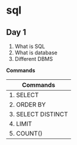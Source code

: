 # sql

## Day 1

1. What is SQL
2. What is database
3. Different DBMS

**Commands**

| Commands           |
|---------------------
| 1. SELECT          |
| 2. ORDER BY        |
| 3. SELECT DISTINCT |
| 4. LIMIT           |
| 5. COUNT()         |